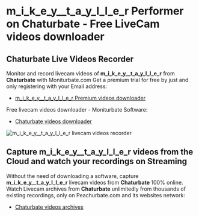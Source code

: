 # m_i_k_e_y__t_a_y_l_l_e_r Performer on Chaturbate - Free LiveCam videos downloader

## Chaturbate Live Videos Recorder

Monitor and record livecam videos of **m_i_k_e_y__t_a_y_l_l_e_r** from **Chaturbate** with Moniturbate.com
Get a premium trial for free by just and only registering with your Email address:
* [m_i_k_e_y__t_a_y_l_l_e_r Premium videos downloader](https://moniturbate.com/request-demo-licence-key.html)

Free livecam videos downloader - Moniturbate Software:
* [Chaturbate videos downloader](https://moniturbate.com/moniturbate-download-software.html)

![m_i_k_e_y__t_a_y_l_l_e_r livecam videos recorder](https://peachurnet.com/templates/moniturbate-software.png)


## Capture m_i_k_e_y__t_a_y_l_l_e_r videos from the Cloud and watch your recordings on Streaming

Without the need of downloading a software, capture **m_i_k_e_y__t_a_y_l_l_e_r** livecam videos from **Chaturbate** 100% online.
Watch Livecam archives from **Chaturbate** unlimitedly from thousands of existing recordings, only on Peachurbate.com and its websites network:
* [Chaturbate videos archives](https://peachurnet.com/)